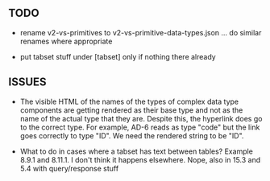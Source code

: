 ## TODO
- rename v2-vs-primitives to v2-vs-primitive-data-types.json ... do similar renames where appropriate

- put tabset stuff under [tabset] only if nothing there already

## ISSUES

- The visible HTML of the names of the types of complex data type components are getting rendered as their base type and not as the name of the actual type that they are.  Despite this, the hyperlink does go to the correct type.  For example, AD-6 reads as type "code" but the link goes correctly to type "ID".  We need the rendered string to be "ID".

- What to do in cases where a tabset has text between tables?  Example 8.9.1 and 8.11.1.  I don't think it happens elsewhere.  Nope, also in 15.3 and 5.4 with query/response stuff
